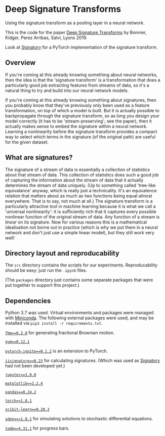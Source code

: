 # Deep Signature Transforms
Using the signature transform as a pooling layer in a neural network.

This is the code for the paper [Deep Signature Transforms](https://arxiv.org/abs/1905.08494) by Bonnier, Kidger, Perez Arribas, Salvi, Lyons 2019.

Look at [Signatory](https://github.com/patrick-kidger/signatory) for a PyTorch implementation of the signature transform.

## Overview
If you're coming at this already knowing something about neural networks, then the idea is that the 'signature transform' is a transformation that does a particularly good job extracting features from streams of data, so it's a natural thing to try and build into our neural network models.

If you're coming at this already knowing something about signatures, then you probably know that they've previously only been used as a feature transformation, on top of which a model is built. But it is actually possible to backpropagate through the signature transform, so as long you design your model correctly (it has to be 'stream-preserving'; see the paper), then it actually makes sense to embed the signature within a neural network. Learning a nonlinearity before the signature transform provides a compact way to select which terms in the signature (of the original path) are useful for the given dataset.

## What are signatures?
The signature of a stream of data is essentially a collection of statistics about that stream of data. This collection of statistics does such a good job of capturing the information about the stream of data that it actually determines the stream of data uniquely. (Up to something called 'tree-like equivalance' anyway, which is really just a technicality. It's an equivalence relation that matters about as much as two functions being equal almost everywhere. That is to say, not much at all.) The signature transform is a particularly attractive tool in machine learning because it is what we call a 'universal nonlinearity': it is sufficiently rich that it captures every possible nonlinear function of the original stream of data. Any function of a stream is *linear* on its signature. Now for various reasons this is a mathematical idealisation not borne out in practice (which is why we put them in a neural network and don't just use a simple linear model), but they still work very well!

## Directory layout and reproducability
The `src` directory contains the scripts for our experiments. Reproducability should be easy: just run the `.ipynb` files.

(The `packages` directory just contains some separate packages that were put together to support this project.)

## Dependencies
Python 3.7 was used. Virtual environments and packages were managed with [Miniconda](https://docs.conda.io/en/latest/miniconda.html). The following external packages were used, and may be installed via `pip3 install -r requirements.txt`.

[`fbm==0.2.0`](https://pypi.org/project/fbm/) for generating fractional Brownian motion.

[`gym==0.12.1`](https://gym.openai.com/)

[`pytorch-ignite==0.1.2`](https://pytorch.org/ignite/) is an extension to PyTorch.

[`iisignature==0.23`](https://github.com/bottler/iisignature) for calculating signatures. (Which was used as [Signatory](https://github.com/patrick-kidger/signatory) had not been developed yet.)

[`jupyter==1.0.0`](https://jupyter.org/)

[`matplotlib==2.2.4`](https://matplotlib.org/)

[`pandas==0.24.2`](https://pandas.pydata.org/)

[`torch==1.0.1`](https://pytorch.org/)

[`scikit-learn==0.20.3`](https://scikit-learn.org/)

[`sdepy==1.0.1`](https://pypi.org/project/sdepy/) for simulating solutions to stochastic differential equations.

[`tqdm==4.31.1`](https://github.com/tqdm/tqdm) for progress bars.
